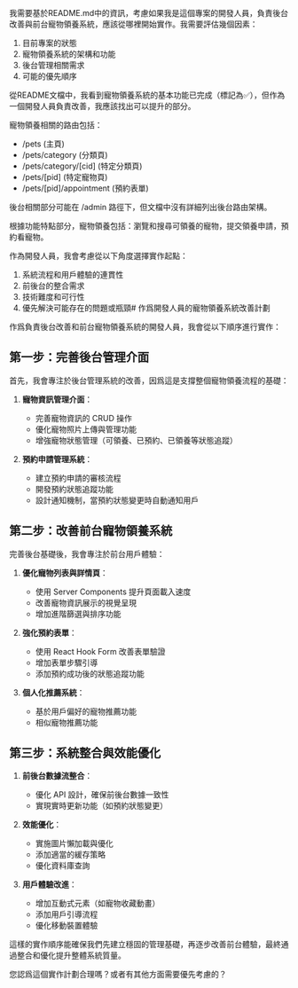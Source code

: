 <think>我需要基於README.md中的資訊，考慮如果我是這個專案的開發人員，負責後台改善與前台寵物領養系統，應該從哪裡開始實作。我需要評估幾個因素：

1. 目前專案的狀態
2. 寵物領養系統的架構和功能
3. 後台管理相關需求
4. 可能的優先順序

從README文檔中，我看到寵物領養系統的基本功能已完成（標記為✅），但作為一個開發人員負責改善，我應該找出可以提升的部分。

寵物領養相關的路由包括：
- /pets (主頁)
- /pets/category (分類頁)
- /pets/category/[cid] (特定分類頁)
- /pets/[pid] (特定寵物頁)
- /pets/[pid]/appointment (預約表單)

後台相關部分可能在 /admin 路徑下，但文檔中沒有詳細列出後台路由架構。

根據功能特點部分，寵物領養包括：瀏覽和搜尋可領養的寵物，提交領養申請，預約看寵物。

作為開發人員，我會考慮從以下角度選擇實作起點：
1. 系統流程和用戶體驗的連貫性
2. 前後台的整合需求
3. 技術難度和可行性
4. 優先解決可能存在的問題或瓶頸</think># 作爲開發人員的寵物領養系統改善計劃

作爲負責後台改善和前台寵物領養系統的開發人員，我會從以下順序進行實作：

## 第一步：完善後台管理介面

首先，我會專注於後台管理系統的改善，因爲這是支撐整個寵物領養流程的基礎：

1. **寵物資訊管理介面**：
   - 完善寵物資訊的 CRUD 操作
   - 優化寵物照片上傳與管理功能
   - 增強寵物狀態管理（可領養、已預約、已領養等狀態追蹤）

2. **預約申請管理系統**：
   - 建立預約申請的審核流程
   - 開發預約狀態追蹤功能
   - 設計通知機制，當預約狀態變更時自動通知用戶

## 第二步：改善前台寵物領養系統

完善後台基礎後，我會專注於前台用戶體驗：

1. **優化寵物列表與詳情頁**：
   - 使用 Server Components 提升頁面載入速度
   - 改善寵物資訊展示的視覺呈現
   - 增加進階篩選與排序功能

2. **強化預約表單**：
   - 使用 React Hook Form 改善表單驗證
   - 增加表單步驟引導
   - 添加預約成功後的狀態追蹤功能

3. **個人化推薦系統**：
   - 基於用戶偏好的寵物推薦功能
   - 相似寵物推薦功能

## 第三步：系統整合與效能優化

1. **前後台數據流整合**：
   - 優化 API 設計，確保前後台數據一致性
   - 實現實時更新功能（如預約狀態變更）

2. **效能優化**：
   - 實施圖片懶加載與優化
   - 添加適當的緩存策略
   - 優化資料庫查詢

3. **用戶體驗改進**：
   - 增加互動式元素（如寵物收藏動畫）
   - 添加用戶引導流程
   - 優化移動裝置體驗

這樣的實作順序能確保我們先建立穩固的管理基礎，再逐步改善前台體驗，最終通過整合和優化提升整體系統質量。

您認爲這個實作計劃合理嗎？或者有其他方面需要優先考慮的？
